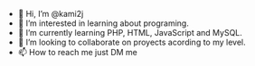 - 👋 Hi, I’m @kami2j
- 👀 I’m interested in learning about programing.
- 🌱 I’m currently learning PHP, HTML, JavaScript and MySQL.
- 💞️ I’m looking to collaborate on proyects acording to my level.
- 📫 How to reach me just DM me

<!---
kami2j/kami2j is a ✨ special ✨ repository because its `README.md` (this file) appears on your GitHub profile.
You can click the Preview link to take a look at your changes.
--->
